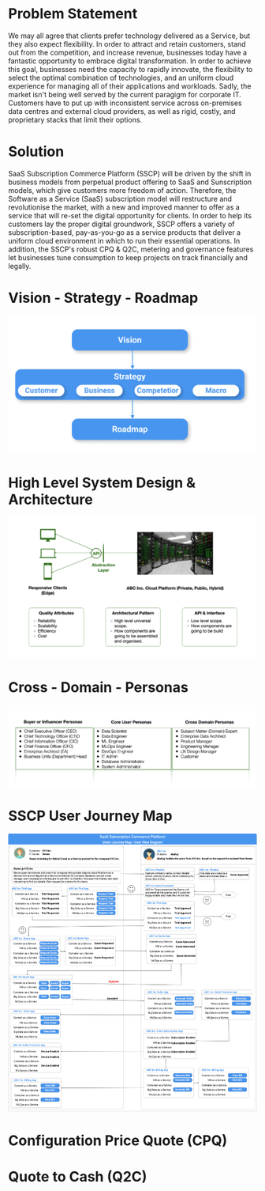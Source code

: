 # Problem Statement

We may all agree that clients prefer technology delivered as a Service, but they also expect flexibility. In order to attract and retain customers, stand out from the competition, and increase revenue, businesses today have a fantastic opportunity to embrace digital transformation. In order to achieve this goal, businesses need the capacity to rapidly innovate, the flexibility to select the optimal combination of technologies, and an uniform cloud experience for managing all of their applications and workloads. Sadly, the market isn't being well served by the current paragigm for corporate IT. Customers have to put up with inconsistent service across on-premises data centres and external cloud providers, as well as rigid, costly, and proprietary stacks that limit their options.

# Solution

SaaS Subscription Commerce Platform (SSCP) will be driven by the shift in business models from perpetual product offering to SaaS and Sunscription models, which give customers more freedom of action. Therefore, the Software as a Service (SaaS) subscription model will restructure and revolutionise the market, with a new and improved manner to offer as a service that will re-set the digital opportunity for clients. In order to help its customers lay the proper digital groundwork, SSCP offers a variety of subscription-based, pay-as-you-go as a service products that deliver a uniform cloud environment in which to run their essential operations. In addition, the SSCP's robust CPQ & Q2C, metering and governance features let businesses tune consumption to keep projects on track financially and legally.

# Vision - Strategy - Roadmap

![img](docs/images/Vision-Strategy-Roadmap.png)

# High Level System Design & Architecture

![img](docs/images/High-Level-System-Design-Architecture.png)

# Cross - Domain - Personas

![img](docs/images/Cross-Domain-Personas.png)

# SSCP User Journey Map

![img](docs/images/SaaS_Subscription_Commerce_Platform.png)

# Configuration Price Quote (CPQ)


# Quote to Cash (Q2C) 
